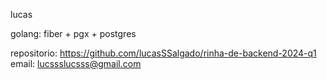 lucas 

golang: fiber + pgx + postgres

repositorio: https://github.com/lucasSSalgado/rinha-de-backend-2024-q1
email: lucssslucsss@gmail.com


